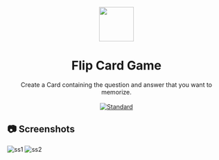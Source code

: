 <p align="center">
    <img alt="" height="80" src="">
  </a>
</p>
<h1 align="center">Flip Card Game</h1>

<div align="center">
Create a Card containing the question and answer that you want to memorize.
</div>

<br />

<div align="center">
  <!-- Standard -->
  <a href="https://standardjs.com">
    <img src="https://img.shields.io/badge/code%20style-standard-brightgreen.svg?style=flat-square"
      alt="Standard" />
  </a>
</div>


## 📷 Screenshots

![ss1]()
![ss2]()

